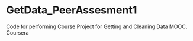 # GetData_PeerAssesment1
Code for performing Course Project for Getting and Cleaning Data MOOC, Coursera
